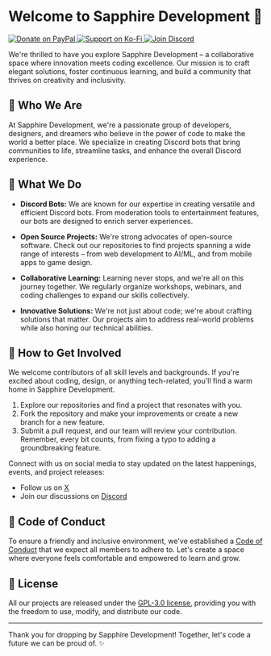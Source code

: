 # Welcome to Sapphire Development 👋

<p align="left">
    <a href="https://paypal.me/sapphiredevs">
        <img src="https://img.shields.io/badge/Paypal-Donate?style=for-the-badge&logo=paypal&label=Donate&color=008cd4" alt="Donate on PayPal">
    </a>
    <a href="https://ko-fi.com/sapphiredev">
        <img src="https://img.shields.io/badge/Kofi-Support?style=for-the-badge&logo=kofi&label=Support&color=ff5e5b" alt="Support on Ko-Fi">
    </a>
    <a href="https://discord.gg/75QR5duadJ">
        <img src="https://img.shields.io/badge/Discord-Join?style=for-the-badge&logo=discord&label=Join&color=5865f2" alt="Join Discord">
    </a>
</p>

We're thrilled to have you explore Sapphire Development – a collaborative space where innovation meets coding excellence. Our mission is to craft elegant solutions, foster continuous learning, and build a community that thrives on creativity and inclusivity.

## 🌟 Who We Are

At Sapphire Development, we're a passionate group of developers, designers, and dreamers who believe in the power of code to make the world a better place. We specialize in creating Discord bots that bring communities to life, streamline tasks, and enhance the overall Discord experience.

## 🚀 What We Do

- **Discord Bots:** We are known for our expertise in creating versatile and efficient Discord bots. From moderation tools to entertainment features, our bots are designed to enrich server experiences.

- **Open Source Projects:** We're strong advocates of open-source software. Check out our repositories to find projects spanning a wide range of interests – from web development to AI/ML, and from mobile apps to game design.

- **Collaborative Learning:** Learning never stops, and we're all on this journey together. We regularly organize workshops, webinars, and coding challenges to expand our skills collectively.

- **Innovative Solutions:** We're not just about code; we're about crafting solutions that matter. Our projects aim to address real-world problems while also honing our technical abilities.

## 🤝 How to Get Involved

We welcome contributors of all skill levels and backgrounds. If you're excited about coding, design, or anything tech-related, you'll find a warm home in Sapphire Development.

1. Explore our repositories and find a project that resonates with you.
2. Fork the repository and make your improvements or create a new branch for a new feature.
3. Submit a pull request, and our team will review your contribution. Remember, every bit counts, from fixing a typo to adding a groundbreaking feature.

Connect with us on social media to stay updated on the latest happenings, events, and project releases:

- Follow us on [X](https://x.com/duckodas)
- Join our discussions on [Discord](https://discord.gg/75QR5duadJ)

## 🌈 Code of Conduct

To ensure a friendly and inclusive environment, we've established a [Code of Conduct](https://github.com/SapphDevelopment/.github/blob/main/profile/CODE_OF_CONDUCT.md) that we expect all members to adhere to. Let's create a space where everyone feels comfortable and empowered to learn and grow.

## 📝 License

All our projects are released under the [GPL-3.0 license](https://github.com/SapphDevelopment/.github/blob/main/profile/LICENSE), providing you with the freedom to use, modify, and distribute our code.

---

Thank you for dropping by Sapphire Development! Together, let's code a future we can be proud of. ✨
